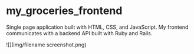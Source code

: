 # my_groceries_frontend

Single page application built with HTML, CSS, and JavaScript. My frontend communicates with a backend API built with Ruby and Rails.

![](img/filename screenshot.png)
